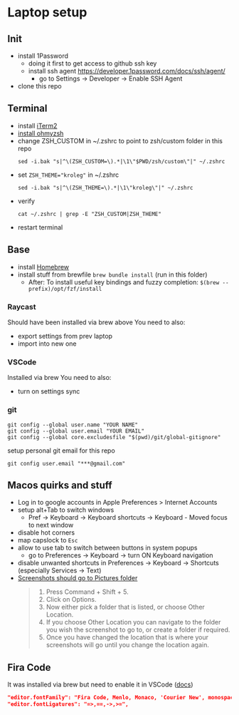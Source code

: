# Laptop setup

## Init
- install 1Password
  - doing it first to get access to github ssh key
  - install ssh agent https://developer.1password.com/docs/ssh/agent/
    - go to Settings -> Developer -> Enable SSH Agent
- clone this repo

## Terminal
- install [iTerm2](https://iterm2.com/)
- [install ohmyzsh](https://ohmyz.sh/#install)
- change ZSH_CUSTOM in ~/.zshrc to point to zsh/custom folder in this repo
  ```shell
  sed -i.bak "s|^\(ZSH_CUSTOM=\).*|\1\"$PWD/zsh/custom\"|" ~/.zshrc
  ```
- set `ZSH_THEME="kroleg"` in ~/.zshrc
  ```shell
  sed -i.bak "s|^\(ZSH_THEME=\).*|\1\"kroleg\"|" ~/.zshrc
  ```
- verify
  ```shell
  cat ~/.zshrc | grep -E "ZSH_CUSTOM|ZSH_THEME"
  ```
- restart terminal

## Base
- install [Homebrew](https://brew.sh/)
- install stuff from brewfile
  `brew bundle install` (run in this folder)
  - After: To install useful key bindings and fuzzy completion:
    `$(brew --prefix)/opt/fzf/install`

### Raycast
Should have been installed via brew above
You need to also:
- export settings from prev laptop
- import into new one

### VSCode
Installed via brew
You need to also:
- turn on settings sync

### git
```shell
git config --global user.name "YOUR NAME"
git config --global user.email "YOUR EMAIL"
git config --global core.excludesfile "$(pwd)/git/global-gitignore"
```

setup personal git email for this repo
```shell
git config user.email "***@gmail.com"
```

## Macos quirks and stuff
- Log in to google accounts in Apple Preferences > Internet Accounts
- setup alt+Tab to switch windows
  - Pref -> Keyboard -> Keyboard shortcuts -> Keyboard - Moved focus to next window
- disable hot corners
- map capslock to `Esc`
- allow to use tab to switch between buttons in system popups
  - go to Preferences -> Keyboard -> turn ON Keyboard navigation
- disable unwanted shortcuts in Preferences -> Keyboard -> Shortcuts (especially Services -> Text)
- [Screenshots should go to Pictures folder](https://www.macworld.co.uk/how-to/change-where-mac-screenshots-savedt-3682381/)
  > 1. Press Command + Shift + 5.
  > 2. Click on Options.
  > 3. Now either pick a folder that is listed, or choose Other Location.
  > 4. If you choose Other Location you can navigate to the folder you wish the screenshot to go to, or create a folder if required.
  > 5. Once you have changed the location that is where your screenshots will go until you change the location again.

## Fira Code
It was installed via brew but need to enable it in VSCode ([docs](https://github.com/tonsky/FiraCode/wiki/VS-Code-Instructions))
```json
"editor.fontFamily": "Fira Code, Menlo, Monaco, 'Courier New', monospace",
"editor.fontLigatures": "=>,==,->,>=",
```
